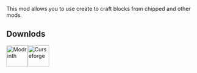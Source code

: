 This mod allows you to use create to craft blocks from chipped and other mods.

## Downlods

<a href="https://modrinth.com/mod/crafting-recipes-for-create" rel="nofollow"><img src="https://cdn.jsdelivr.net/npm/@intergrav/devins-badges@3/assets/cozy/available/modrinth_vector.svg" alt="Modrinth" height="56"></a><a href="https://www.curseforge.com/minecraft/mc-mods/crafting-recipes-for-create"><img src="https://cdn.jsdelivr.net/npm/@intergrav/devins-badges@3.2.0/assets/cozy/available/curseforge_vector.svg" alt="Curseforge" height="56"></a>
